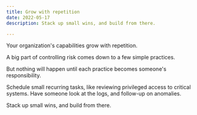 ```yaml
---
title: Grow with repetition
date: 2022-05-17
description: Stack up small wins, and build from there. 

---
```


Your organization's capabilities grow with repetition.

A big part of controlling risk comes down to a few simple practices.

But nothing will happen until each practice becomes someone's responsibility.

Schedule small recurring tasks, like reviewing privileged access to critical systems. Have someone look at the logs, and follow-up on anomalies.

Stack up small wins, and build from there. 
